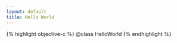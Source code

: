 ```yaml
---
layout: default
title: Hello World
---
```


{% highlight objective-c %}
@class HelloWorld
{% endhighlight %}